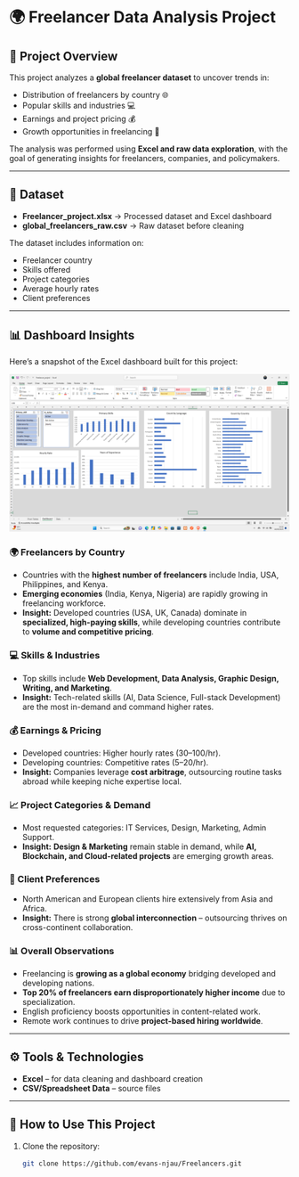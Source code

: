 # 🌍 Freelancer Data Analysis Project  

## 📌 Project Overview  
This project analyzes a **global freelancer dataset** to uncover trends in:  
- Distribution of freelancers by country 🌐  
- Popular skills and industries 💻  
- Earnings and project pricing 💰  
- Growth opportunities in freelancing 🚀  

The analysis was performed using **Excel and raw data exploration**, with the goal of generating insights for freelancers, companies, and policymakers.  

---

## 📂 Dataset  
- **Freelancer_project.xlsx** → Processed dataset and Excel dashboard  
- **global_freelancers_raw.csv** → Raw dataset before cleaning  

The dataset includes information on:  
- Freelancer country  
- Skills offered  
- Project categories  
- Average hourly rates  
- Client preferences  

---

## 📊 Dashboard Insights  

Here’s a snapshot of the Excel dashboard built for this project:  

![Dashboard Preview](https://github.com/evans-njau/Freelancers/blob/master/Screenshot%20(35).png)

### 🌍 Freelancers by Country  
- Countries with the **highest number of freelancers** include India, USA, Philippines, and Kenya.  
- **Emerging economies** (India, Kenya, Nigeria) are rapidly growing in freelancing workforce.  
- **Insight:** Developed countries (USA, UK, Canada) dominate in **specialized, high-paying skills**, while developing countries contribute to **volume and competitive pricing**.  

### 💻 Skills & Industries  
- Top skills include **Web Development, Data Analysis, Graphic Design, Writing, and Marketing**.  
- **Insight:** Tech-related skills (AI, Data Science, Full-stack Development) are the most in-demand and command higher rates.  

### 💰 Earnings & Pricing  
- Developed countries: Higher hourly rates ($30–$100/hr).  
- Developing countries: Competitive rates ($5–$20/hr).  
- **Insight:** Companies leverage **cost arbitrage**, outsourcing routine tasks abroad while keeping niche expertise local.  

### 📈 Project Categories & Demand  
- Most requested categories: IT Services, Design, Marketing, Admin Support.  
- **Insight:** **Design & Marketing** remain stable in demand, while **AI, Blockchain, and Cloud-related projects** are emerging growth areas.  

### 👥 Client Preferences  
- North American and European clients hire extensively from Asia and Africa.  
- **Insight:** There is strong **global interconnection** – outsourcing thrives on cross-continent collaboration.  

### 📊 Overall Observations  
- Freelancing is **growing as a global economy** bridging developed and developing nations.  
- **Top 20% of freelancers earn disproportionately higher income** due to specialization.  
- English proficiency boosts opportunities in content-related work.  
- Remote work continues to drive **project-based hiring worldwide**.  

---

## ⚙️ Tools & Technologies  
- **Excel** – for data cleaning and dashboard creation   
- **CSV/Spreadsheet Data** – source files  

---

## 🚀 How to Use This Project  
1. Clone the repository:  
   ```bash
   git clone https://github.com/evans-njau/Freelancers.git
